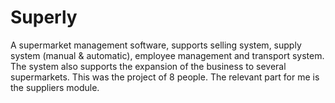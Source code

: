 # Superly
A supermarket management software, supports selling system, supply system (manual & automatic), employee management and transport system.
The system also supports the expansion of the business to several supermarkets.
This was the project of 8 people. The relevant part for me is the suppliers module. 
